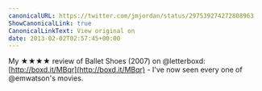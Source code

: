 ```yaml
---
canonicalURL: https://twitter.com/jmjordan/status/297539274272808963
ShowCanonicalLink: true
CanonicalLinkText: View original on
date: 2013-02-02T02:57:45+00:00
---
```

My ★★★★ review of Ballet Shoes (2007) on @letterboxd: [http://boxd.it/MBqr](http://boxd.it/MBqr) - I've now seen every one of @emwatson's movies.